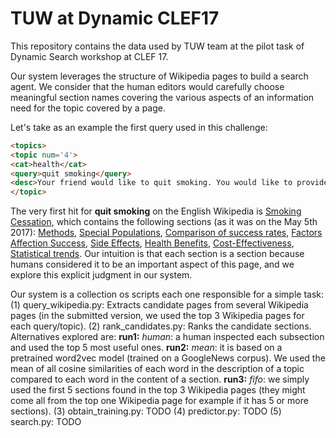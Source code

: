 # TUW at Dynamic CLEF17

This repository contains the data used by TUW team at the pilot task of Dynamic Search workshop at CLEF 17.

Our system leverages the structure of Wikipedia pages to build a search agent.
We consider that the human editors would carefully choose meaningful section names covering the various aspects of an information need for the topic covered by a page.

Let's take as an example the first query used in this challenge:

```html
<topics>
<topic num='4'>
<cat>health</cat>
<query>quit smoking</query>
<desc>Your friend would like to quit smoking. You would like to provide him with relevant information about different ways to quit smoking, programs available to help quit smoking, benefits of quitting smoking, second effects of quitting smoking, using hypnosis to quit smoking, using the cold turkey method to quit smoking</desc>
</topic>
```
The very first hit for __quit smoking__ on the English Wikipedia is [Smoking Cessation](https://en.wikipedia.org/wiki/Smoking_cessation), which contains the following sections (as it was on the May 5th 2017): [Methods](https://en.wikipedia.org/wiki/Smoking_cessation#Methods), [Special Populations](https://en.wikipedia.org/wiki/Smoking_cessation#Special_populations), [Comparison of success rates](https://en.wikipedia.org/wiki/Smoking_cessation#Comparison_of_success_rates), [Factors Affection Success](https://en.wikipedia.org/wiki/Smoking_cessation#Factors_affecting_success), [Side Effects](https://en.wikipedia.org/wiki/Smoking_cessation#Side_effects), [Health Benefits](https://en.wikipedia.org/wiki/Smoking_cessation#Health_benefits), [Cost-Effectiveness](https://en.wikipedia.org/wiki/Smoking_cessation#Cost-effectiveness), [Statistical trends](https://en.wikipedia.org/wiki/Smoking_cessation#Statistical_trends). Our intuition is that each section is a section because humans considered it to be an important aspect of this page, and we explore this explicit judgment in our system.

Our system is a collection os scripts each one responsible for a simple task:
(1) query_wikipedia.py: Extracts candidate pages from several Wikipedia pages (in the submitted version, we used the top 3 Wikipedia pages for each query/topic).
(2) rank_candidates.py: Ranks the candidate sections. Alternatives explored are:
  __run1:__ _human_: a human inspected each subsection and used the top 5 most useful ones.
  __run2:__ _mean_: it is based on a pretrained word2vec model (trained on a GoogleNews corpus). We used the mean of all cosine similarities of each word in the description of a topic compared to each word in the content of a section.
  __run3:__ _fifo_: we simply used the first 5 sections found in the top 3 Wikipedia pages (they might come all from the top one Wikipedia page for example if it has 5 or more sections).
(3) obtain_training.py: TODO
(4) predictor.py: TODO
(5) search.py: TODO




